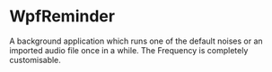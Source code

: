 # WpfReminder
A background application which runs one of the default noises or an imported audio file once in a while. The Frequency is completely customisable.
